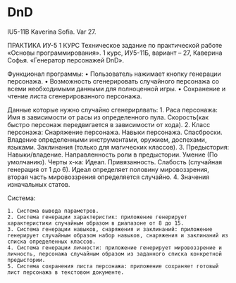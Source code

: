 # DnD
IU5-11B Kaverina Sofia. Var 27.

ПРАКТИКА ИУ-5 1 КУРС
Техническое задание по практической работе «Основы программирования».
1 курс, ИУ5-11Б, вариант – 27, Каверина Софья.
«Генератор персонажей DnD». 

Функционал программы:
    • Пользователь нажимает кнопку генерации персонажа.
    • Возможность сгенерировать случайного персонажа со всеми необходимыми данными для полноценной игры.
    • Сохранение и чтение листа сгенерированного персонажа.

Данные которые нужно случайно сгенерирлвать:
    1. Раса персонажа:
      Имя в зависимости от расы из определенного пула.
      Скорость(как быстро персонаж передвигается в зависимости от хода).
    2. Класс персонажа:
      Снаряжение персонажа.
      Навыки персонажа.
      Спасброски.
      Владение определенными инструментами, оружием, доспехами, языками.
      Заклинания (только для магических классов).
    3. Предыстория:
      Навыки/владение.
      Направленность роли в предыстории.
      Умение (По умолчанию).
      Черты х-ка:
        Идеал. Привязанность. Слабость (случайная генерация от 1 до 6).
        Идеал определяет половину мировоззрения, вторая часть мировоззрения определяется случайно.
    4. Значения изначальных статов.

Система:

    1. Система вывода параметров.
    2. Система генерации характеристик: приложение генерирует характеристики случайным образом в диапазоне от 8 до 15.
    3. Система генерации навыков, снаряжения и заклинаний: приложение генерирует случайным образом набор навыков, снаряжения и заклинаний из списка определенных классов.
    4. Система генерации личности: приложение генерирует мировоззрение и личность, персонажа случайным образом из заданного списка конкретной предыстории.
    5. Система сохранения листа персонажа: приложение сохраняет готовый лист персонажа в текстовом документе.

